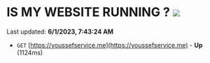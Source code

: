 # IS MY WEBSITE RUNNING ? [![](https://img.shields.io/static/v1?label=Sponsor&message=%E2%9D%A4&logo=GitHub&color=%23fe8e86)](https://github.com/sponsors/<username>)

Last updated: **6/1/2023, 7:43:24 AM**

- `GET` [https://youssefservice.me](https://youssefservice.me) - **Up** (1124ms)
